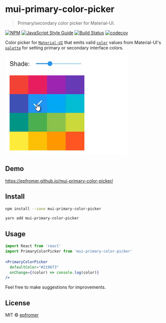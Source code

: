 # mui-primary-color-picker

> Primary/secondary color picker for Material-UI.

[![NPM](https://img.shields.io/npm/v/mui-primary-color-picker.svg)](https://www.npmjs.com/package/mui-primary-color-picker) [![JavaScript Style Guide](https://img.shields.io/badge/code_style-standard-brightgreen.svg)](https://standardjs.com) [![Build Status](https://dev.azure.com/klonzo/mui-primary-color-picker/_apis/build/status/epfromer.mui-primary-color-picker?branchName=master)](https://dev.azure.com/klonzo/mui-primary-color-picker/_build/latest?definitionId=3&branchName=master) [![codecov](https://codecov.io/gh/epfromer/mui-primary-color-picker/branch/master/graph/badge.svg)](https://codecov.io/gh/epfromer/mui-primary-color-picker)

Color picker for [`Material-UI`](https://material-ui.com/) that emits valid [`color`](https://material-ui.com/customization/color/) values from Material-UI's [`palette`](https://material-ui.com/customization/palette/) for setting primary or secondary interface colors.

![`<PrimaryColorPicker>` in action](https://github.com/epfromer/mui-primary-color-picker/raw/master/doc/screenrec.gif)

## Demo

https://epfromer.github.io/mui-primary-color-picker/

## Install

```bash
npm install --save mui-primary-color-picker
```

```bash
yarn add mui-primary-color-picker
```

## Usage

```jsx
import React from 'react'
import PrimaryColorPicker from 'mui-primary-color-picker'

<PrimaryColorPicker
  defaultColor="#2196f3"
  onChange={(color) => console.log(color)}
/>
```

Feel free to make suggestions for improvements.

## License

MIT © [epfromer](https://github.com/epfromer)
